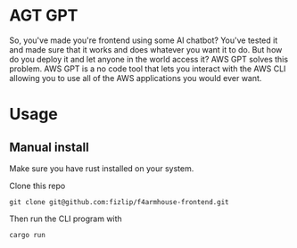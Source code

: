 # AGT GPT

So, you've made you're frontend using some AI chatbot? You've tested it
and made sure that it works and does whatever you want it to do. But how do
you deploy it and let anyone in the world access it? AWS GPT solves this 
problem. AWS GPT is a no code tool that lets you interact with the AWS CLI
allowing you to use all of the AWS applications you would ever want.

# Usage

## Manual install
Make sure you have rust installed on your system.

Clone this repo
```
git clone git@github.com:fizlip/f4armhouse-frontend.git 
```

Then run the CLI program with
```
cargo run
```


